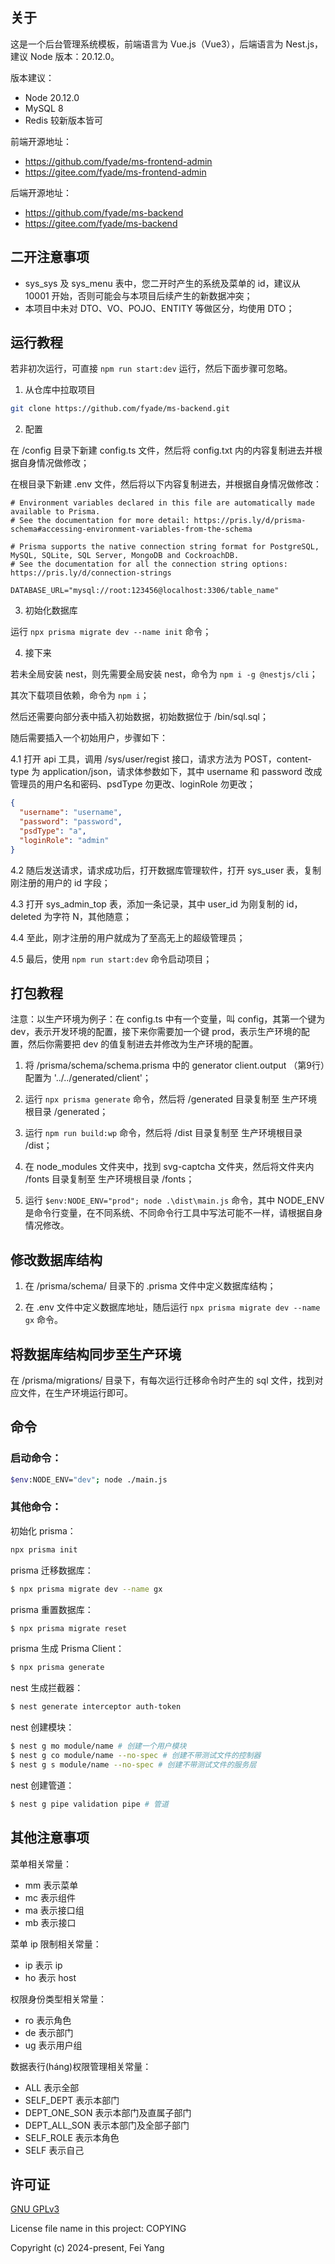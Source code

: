 ## 关于

这是一个后台管理系统模板，前端语言为 Vue.js（Vue3），后端语言为 Nest.js，建议 Node 版本：20.12.0。

版本建议：
- Node 20.12.0
- MySQL 8
- Redis 较新版本皆可

前端开源地址：
- https://github.com/fyade/ms-frontend-admin
- https://gitee.com/fyade/ms-frontend-admin

后端开源地址：
- https://github.com/fyade/ms-backend
- https://gitee.com/fyade/ms-backend

## 二开注意事项

- sys_sys 及 sys_menu 表中，您二开时产生的系统及菜单的 id，建议从 10001 开始，否则可能会与本项目后续产生的新数据冲突；
- 本项目中未对 DTO、VO、POJO、ENTITY 等做区分，均使用 DTO；

## 运行教程

若非初次运行，可直接 `npm run start:dev` 运行，然后下面步骤可忽略。

1. 从仓库中拉取项目
```bash
git clone https://github.com/fyade/ms-backend.git
```

2. 配置

在 /config 目录下新建 config.ts 文件，然后将 config.txt 内的内容复制进去并根据自身情况做修改；

在根目录下新建 .env 文件，然后将以下内容复制进去，并根据自身情况做修改：
```
# Environment variables declared in this file are automatically made available to Prisma.
# See the documentation for more detail: https://pris.ly/d/prisma-schema#accessing-environment-variables-from-the-schema

# Prisma supports the native connection string format for PostgreSQL, MySQL, SQLite, SQL Server, MongoDB and CockroachDB.
# See the documentation for all the connection string options: https://pris.ly/d/connection-strings

DATABASE_URL="mysql://root:123456@localhost:3306/table_name"

```

3. 初始化数据库

运行 `npx prisma migrate dev --name init` 命令；

4. 接下来

若未全局安装 nest，则先需要全局安装 nest，命令为 `npm i -g @nestjs/cli`；

其次下载项目依赖，命令为 `npm i`；

然后还需要向部分表中插入初始数据，初始数据位于 /bin/sql.sql；

随后需要插入一个初始用户，步骤如下：

4.1 打开 api 工具，调用 /sys/user/regist 接口，请求方法为 POST，content-type 为 application/json，请求体参数如下，其中 username 和 password 改成管理员的用户名和密码、psdType 勿更改、loginRole 勿更改；

```json
{
  "username": "username",
  "password": "password",
  "psdType": "a",
  "loginRole": "admin"
}
```

4.2 随后发送请求，请求成功后，打开数据库管理软件，打开 sys_user 表，复制刚注册的用户的 id 字段；

4.3 打开 sys_admin_top 表，添加一条记录，其中 user_id 为刚复制的 id，deleted 为字符 N，其他随意；

4.4 至此，刚才注册的用户就成为了至高无上的超级管理员；

4.5 最后，使用 `npm run start:dev` 命令启动项目；

## 打包教程

注意：以生产环境为例子：在 config.ts 中有一个变量，叫 config，其第一个键为 dev，表示开发环境的配置，接下来你需要加一个键 prod，表示生产环境的配置，然后你需要把 dev 的值复制进去并修改为生产环境的配置。

1. 将 /prisma/schema/schema.prisma 中的 generator client.output （第9行）配置为 '../../generated/client'；

2. 运行 `npx prisma generate` 命令，然后将 /generated 目录复制至 生产环境根目录 /generated；

3. 运行 `npm run build:wp` 命令，然后将 /dist 目录复制至 生产环境根目录 /dist；

4. 在 node_modules 文件夹中，找到 svg-captcha 文件夹，然后将文件夹内 /fonts 目录复制至 生产环境根目录 /fonts；

5. 运行 `$env:NODE_ENV="prod"; node .\dist\main.js` 命令，其中 NODE_ENV 是命令行变量，在不同系统、不同命令行工具中写法可能不一样，请根据自身情况修改。

## 修改数据库结构

1. 在 /prisma/schema/ 目录下的 .prisma 文件中定义数据库结构；

2. 在 .env 文件中定义数据库地址，随后运行 `npx prisma migrate dev --name gx` 命令。

## 将数据库结构同步至生产环境

在 /prisma/migrations/ 目录下，有每次运行迁移命令时产生的 sql 文件，找到对应文件，在生产环境运行即可。

## 命令

### 启动命令：
```bash
$env:NODE_ENV="dev"; node ./main.js
```

### 其他命令：

初始化 prisma：
```bash
npx prisma init
```

prisma 迁移数据库：
```bash
$ npx prisma migrate dev --name gx
```

prisma 重置数据库：
```bash
$ npx prisma migrate reset
```

prisma 生成 Prisma Client：
```bash
$ npx prisma generate
```

nest 生成拦截器：
```bash
$ nest generate interceptor auth-token
```

nest 创建模块：
```bash
$ nest g mo module/name # 创建一个用户模块
$ nest g co module/name --no-spec # 创建不带测试文件的控制器
$ nest g s module/name --no-spec # 创建不带测试文件的服务层
```

nest 创建管道：
```bash
$ nest g pipe validation pipe # 管道
```

## 其他注意事项

菜单相关常量：
* mm 表示菜单
* mc 表示组件
* ma 表示接口组
* mb 表示接口

菜单 ip 限制相关常量：
* ip 表示 ip
* ho 表示 host

权限身份类型相关常量：
* ro 表示角色
* de 表示部门
* ug 表示用户组

数据表行(háng)权限管理相关常量：
* ALL 表示全部
* SELF_DEPT 表示本部门
* DEPT_ONE_SON 表示本部门及直属子部门
* DEPT_ALL_SON 表示本部门及全部子部门
* SELF_ROLE 表示本角色
* SELF 表示自己

## 许可证

[GNU GPLv3](https://www.gnu.org/licenses/gpl-3.0.txt)

License file name in this project: COPYING

Copyright (c) 2024-present, Fei Yang
